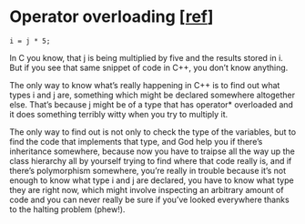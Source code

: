 # Operator overloading [[ref](https://www.joelonsoftware.com/2005/05/11/making-wrong-code-look-wrong/)]

```
i = j * 5;
```

In C you know, that j is being multiplied by five and the results stored in i.  But if you see that same snippet of code in C++, you don’t know anything.

The only way to know what’s really happening in C++ is to find out what types i and j are, something which might be declared somewhere altogether else. That’s because j might be of a type that has operator* overloaded and it does something terribly witty when you try to multiply it.

 The only way to find out is not only to check the type of the variables, but to find the code that implements that type, and God help you if there’s inheritance somewhere, because now you have to traipse all the way up the class hierarchy all by yourself trying to find where that code really is, and if there’s polymorphism somewhere, you’re really in trouble because it’s not enough to know what type i and j are declared, you have to know what type they are right now, which might involve inspecting an arbitrary amount of code and you can never really be sure if you’ve looked everywhere thanks to the halting problem (phew!).